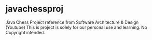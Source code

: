 # javachessproj
Java Chess Project reference from Software Architecture &amp; Design (Youtube) 
This is project is solely for our personal use and learning. 
No Copyright intended.
